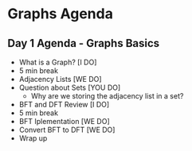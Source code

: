 # Graphs Agenda

## Day 1 Agenda - Graphs Basics
- What is a Graph? [I DO]
- 5 min break
- Adjacency Lists [WE DO]
- Question about Sets [YOU DO]
    - Why are we storing the adjacency list in a set?
- BFT and DFT Review [I DO]
- 5 min break
- BFT Iplementation [WE DO]
- Convert BFT to DFT [WE DO]
- Wrap up